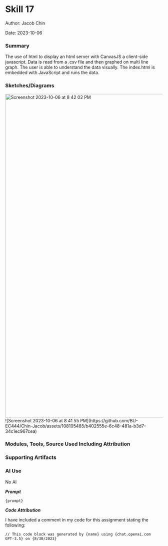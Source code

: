 #  Skill 17

Author: Jacob Chin

Date: 2023-10-06


### Summary
The use of html to display an html server with CanvasJS a client-side javascript. Data is read from a .csv file and then graphed on multi line graph. The user is able to understand the data visually. The index.html is embedded with JavaScript and runs the data.

### Sketches/Diagrams
<img width="1036" alt="Screenshot 2023-10-06 at 8 42 02 PM" src="https://github.com/BU-EC444/Chin-Jacob/assets/108195485/647daf77-1604-41e5-a5ca-3c9032581eb3">
![Screenshot 2023-10-06 at 8 41 55 PM](https://github.com/BU-EC444/Chin-Jacob/assets/108195485/b402555e-6c48-481a-b3d7-34c1ec967cea)


### Modules, Tools, Source Used Including Attribution


### Supporting Artifacts


### AI Use

No AI

***Prompt***

```
{prompt}

```

***Code Attribution***

I have included a comment in my code for this assignment stating the following:

```
// This code block was generated by {name} using {chat.openai.com
GPT-3.5} on {8/30/2023}

```
